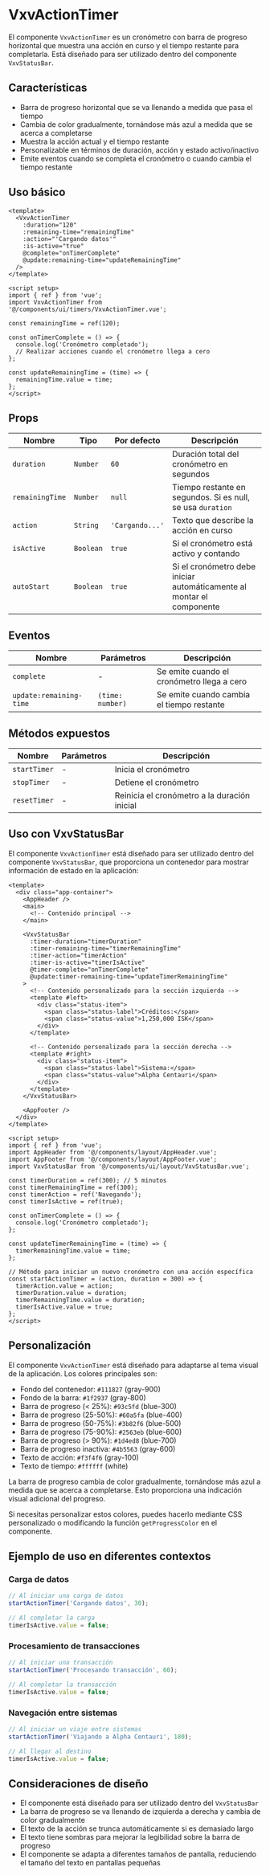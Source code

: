 # VxvActionTimer

El componente `VxvActionTimer` es un cronómetro con barra de progreso horizontal que muestra una acción en curso y el tiempo restante para completarla. Está diseñado para ser utilizado dentro del componente `VxvStatusBar`.

## Características

- Barra de progreso horizontal que se va llenando a medida que pasa el tiempo
- Cambia de color gradualmente, tornándose más azul a medida que se acerca a completarse
- Muestra la acción actual y el tiempo restante
- Personalizable en términos de duración, acción y estado activo/inactivo
- Emite eventos cuando se completa el cronómetro o cuando cambia el tiempo restante

## Uso básico

```vue
<template>
  <VxvActionTimer
    :duration="120"
    :remaining-time="remainingTime"
    :action="'Cargando datos'"
    :is-active="true"
    @complete="onTimerComplete"
    @update:remaining-time="updateRemainingTime"
  />
</template>

<script setup>
import { ref } from 'vue';
import VxvActionTimer from '@/components/ui/timers/VxvActionTimer.vue';

const remainingTime = ref(120);

const onTimerComplete = () => {
  console.log('Cronómetro completado');
  // Realizar acciones cuando el cronómetro llega a cero
};

const updateRemainingTime = (time) => {
  remainingTime.value = time;
};
</script>
```

## Props

| Nombre | Tipo | Por defecto | Descripción |
|--------|------|-------------|-------------|
| `duration` | `Number` | `60` | Duración total del cronómetro en segundos |
| `remainingTime` | `Number` | `null` | Tiempo restante en segundos. Si es null, se usa `duration` |
| `action` | `String` | `'Cargando...'` | Texto que describe la acción en curso |
| `isActive` | `Boolean` | `true` | Si el cronómetro está activo y contando |
| `autoStart` | `Boolean` | `true` | Si el cronómetro debe iniciar automáticamente al montar el componente |

## Eventos

| Nombre | Parámetros | Descripción |
|--------|------------|-------------|
| `complete` | - | Se emite cuando el cronómetro llega a cero |
| `update:remaining-time` | `(time: number)` | Se emite cuando cambia el tiempo restante |

## Métodos expuestos

| Nombre | Parámetros | Descripción |
|--------|------------|-------------|
| `startTimer` | - | Inicia el cronómetro |
| `stopTimer` | - | Detiene el cronómetro |
| `resetTimer` | - | Reinicia el cronómetro a la duración inicial |

## Uso con VxvStatusBar

El componente `VxvActionTimer` está diseñado para ser utilizado dentro del componente `VxvStatusBar`, que proporciona un contenedor para mostrar información de estado en la aplicación:

```vue
<template>
  <div class="app-container">
    <AppHeader />
    <main>
      <!-- Contenido principal -->
    </main>

    <VxvStatusBar
      :timer-duration="timerDuration"
      :timer-remaining-time="timerRemainingTime"
      :timer-action="timerAction"
      :timer-is-active="timerIsActive"
      @timer-complete="onTimerComplete"
      @update:timer-remaining-time="updateTimerRemainingTime"
    >
      <!-- Contenido personalizado para la sección izquierda -->
      <template #left>
        <div class="status-item">
          <span class="status-label">Créditos:</span>
          <span class="status-value">1,250,000 ISK</span>
        </div>
      </template>

      <!-- Contenido personalizado para la sección derecha -->
      <template #right>
        <div class="status-item">
          <span class="status-label">Sistema:</span>
          <span class="status-value">Alpha Centauri</span>
        </div>
      </template>
    </VxvStatusBar>

    <AppFooter />
  </div>
</template>

<script setup>
import { ref } from 'vue';
import AppHeader from '@/components/layout/AppHeader.vue';
import AppFooter from '@/components/layout/AppFooter.vue';
import VxvStatusBar from '@/components/ui/layout/VxvStatusBar.vue';

const timerDuration = ref(300); // 5 minutos
const timerRemainingTime = ref(300);
const timerAction = ref('Navegando');
const timerIsActive = ref(true);

const onTimerComplete = () => {
  console.log('Cronómetro completado');
};

const updateTimerRemainingTime = (time) => {
  timerRemainingTime.value = time;
};

// Método para iniciar un nuevo cronómetro con una acción específica
const startActionTimer = (action, duration = 300) => {
  timerAction.value = action;
  timerDuration.value = duration;
  timerRemainingTime.value = duration;
  timerIsActive.value = true;
};
</script>
```

## Personalización

El componente `VxvActionTimer` está diseñado para adaptarse al tema visual de la aplicación. Los colores principales son:

- Fondo del contenedor: `#111827` (gray-900)
- Fondo de la barra: `#1f2937` (gray-800)
- Barra de progreso (< 25%): `#93c5fd` (blue-300)
- Barra de progreso (25-50%): `#60a5fa` (blue-400)
- Barra de progreso (50-75%): `#3b82f6` (blue-500)
- Barra de progreso (75-90%): `#2563eb` (blue-600)
- Barra de progreso (> 90%): `#1d4ed8` (blue-700)
- Barra de progreso inactiva: `#4b5563` (gray-600)
- Texto de acción: `#f3f4f6` (gray-100)
- Texto de tiempo: `#ffffff` (white)

La barra de progreso cambia de color gradualmente, tornándose más azul a medida que se acerca a completarse. Esto proporciona una indicación visual adicional del progreso.

Si necesitas personalizar estos colores, puedes hacerlo mediante CSS personalizado o modificando la función `getProgressColor` en el componente.

## Ejemplo de uso en diferentes contextos

### Carga de datos

```javascript
// Al iniciar una carga de datos
startActionTimer('Cargando datos', 30);

// Al completar la carga
timerIsActive.value = false;
```

### Procesamiento de transacciones

```javascript
// Al iniciar una transacción
startActionTimer('Procesando transacción', 60);

// Al completar la transacción
timerIsActive.value = false;
```

### Navegación entre sistemas

```javascript
// Al iniciar un viaje entre sistemas
startActionTimer('Viajando a Alpha Centauri', 180);

// Al llegar al destino
timerIsActive.value = false;
```

## Consideraciones de diseño

- El componente está diseñado para ser utilizado dentro del `VxvStatusBar`
- La barra de progreso se va llenando de izquierda a derecha y cambia de color gradualmente
- El texto de la acción se trunca automáticamente si es demasiado largo
- El texto tiene sombras para mejorar la legibilidad sobre la barra de progreso
- El componente se adapta a diferentes tamaños de pantalla, reduciendo el tamaño del texto en pantallas pequeñas
